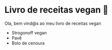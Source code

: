 # Livro de receitas vegan :mushroom:

Ola, bem vind@s ao meu livro de receitas vegan

-  Strogonoff vegan 
-  Pavê
-  Bolo de cenoura